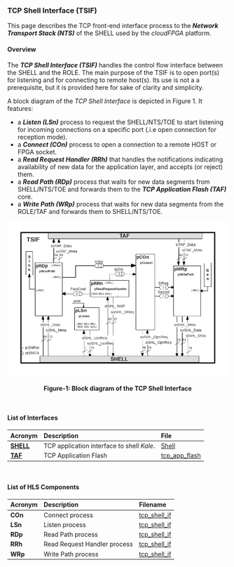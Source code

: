 ### TCP Shell Interface (TSIF)
This page describes the TCP front-end interface process to the _**Network Transport Stack (NTS)**_ 
of the SHELL used by the _cloudFPGA_ platform. 

#### Overview
The _**TCP Shell Interface (TSIF)**_ handles the control flow interface between the SHELL and 
the ROLE. The main purpose of the TSIF is to open port(s) for listening and for connecting to 
remote host(s). Its use is not a a prerequisite, but it is provided here for sake of clarity and 
simplicity.

A block diagram of the _TCP Shell Interface_ is depicted in Figure 1. It features:
- a _**Listen (LSn)**_ process to request the SHELL/NTS/TOE to start listening for incoming 
connections on a specific port (.i.e open connection for reception mode).
- a _**Connect (COn)**_ process to open a connection to a remote HOST or FPGA socket.
- a _**Read Request Handler (RRh)**_ that handles the notifications indicating availability 
of new data for the application layer, and accepts (or reject) them.
- a _**Read Path (RDp)**_ process that waits for new data segments from SHELL/NTS/TOE and forwards
them to the _**TCP Application Flash (TAF)**_ core.
- a _**Write Path (WRp)**_ process that waits for new data segments from the ROLE/TAF and forwards 
them to SHELL/NTS/TOE.


![Block diagram of cFp_BringUp/ROLE/TSIF](./imgs/Fig-TSIF-Structure.png#center)

<p align="center"><b>Figure-1: Block diagram of the TCP Shell Interface</b></p>
<br>

#### List of Interfaces

| Acronym                             | Description                                | File
|:------------------------------------|:-------------------------------------------|:--------------
| **[SHELL](../cFDK/DOC/Kale.md)**    | TCP application interface to shell _Kale_. | [Shell](../cFDK/SRA/LIB/SHELL/Kale/Shell.v)
| **[TAF](./TAF.md)**                 | TCP Application Flash                      | [tcp_app_flash](../ROLE/hls/tcp_app_flash/src/tcp_app_flash.hpp)

<br>

#### List of HLS Components

| Acronym         | Description                    | Filename
|:----------------|:-------------------------------|:--------------
| **COn**         | Connect process                | [tcp_shell_if](../ROLE/hls/tcp_shell_if/src/tcp_shell_if.cpp)
| **LSn**         | Listen process                 | [tcp_shell_if](../ROLE/hls/tcp_shell_if/src/tcp_shell_if.cpp)
| **RDp**         | Read Path process              | [tcp_shell_if](../ROLE/hls/tcp_shell_if/src/tcp_shell_if.cpp)
| **RRh**         | Read Request Handler process   | [tcp_shell_if](../ROLE/hls/tcp_shell_if/src/tcp_shell_if.cpp)
| **WRp**         | Write Path process             | [tcp_shell_if](../ROLE/hls/tcp_shell_if/src/tcp_shell_if.cpp)

<br>

